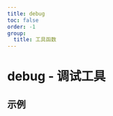 ```yaml
---
title: debug
toc: false
order: -1
group:
  title: 工具函数
---
```


# debug - 调试工具

## 示例

<code src="./demo/index.tsx"></code>
